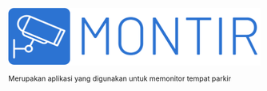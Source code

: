 ![GitHub Logo](public/assets/logo/logo_v1.png)

Merupakan aplikasi yang digunakan untuk memonitor tempat parkir
